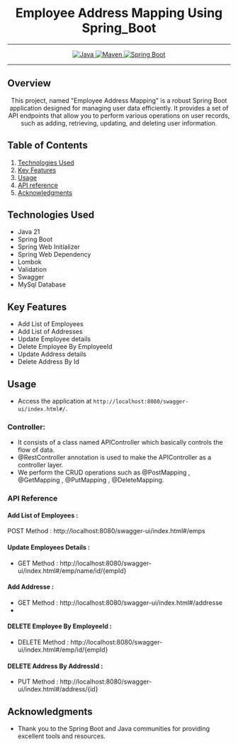 # <h1 align = "center"> Employee Address Mapping Using Spring_Boot </h1>
___ 
<p align="center">
<a href="Java url">
    <img alt="Java" src="https://img.shields.io/badge/Java->=8-darkblue.svg" />
</a>
<a href="Maven url" >
    <img alt="Maven" src="https://img.shields.io/badge/maven-3.1.3-brightgreen.svg" />
</a>
<a href="Spring Boot url" >
    <img alt="Spring Boot" src="https://img.shields.io/badge/Spring Boot-3.0.6-brightgreen.svg" />
</a>
</p>

---

<p align="left">

<!-- Project Description -->
## Overview
<p align="center">This project, named "Employee Address Mapping" is a robust Spring Boot application designed for managing user data efficiently. It provides a set of API endpoints that allow you to perform various operations on user records, such as adding, retrieving, updating, and deleting user information. 
</p>

<!-- Table of Contents -->
## Table of Contents
1. [Technologies Used](#technologies-used)
2. [Key Features](#key-features)
3. [Usage](#usage)
4. [API reference](#api-reference)
5. [Acknowledgments](#acknowledgments)
<!-- Technologies Used -->
## Technologies Used
- Java 21
- Spring Boot
- Spring Web Initializer
- Spring Web Dependency
- Lombok
- Validation
- Swagger
- MySql Database


<!-- Key Features -->
## Key Features
- Add List of Employees
- Add List of Addresses
- Update Employee details
- Delete Employee By EmployeeId
- Update Address details
- Delete Address By Id

<!-- Usage -->
## Usage
- Access the application at `http://localhost:8080/swagger-ui/index.html#/`.

### Controller:
- It consists of a class named APIController which basically controls the flow of data.
- @RestController annotation is used to make the APIController as a controller layer.
- We perform the CRUD operations such as @PostMapping , @GetMapping , @PutMapping , @DeleteMapping.

### API Reference

#### Add List of Employees :
POST Method :  http://localhost:8080/swagger-ui/index.html#/emps


#### Update Employees Details  :
- GET Method : http://localhost:8080/swagger-ui/index.html#/emp/name/id/{empId}

#### Add  Addresse :
- GET Method :  http://localhost:8080/swagger-ui/index.html#/addresse
-
#### DELETE Employee By EmployeeId :
- DELETE Method :   http://localhost:8080/swagger-ui/index.html#/emp/id/{empId}

#### DELETE Address By AddressId  :
- PUT Method :   http://localhost:8080/swagger-ui/index.html#/address/{id}




 <!-- Acknowledgments -->
## Acknowledgments
- Thank you to the Spring Boot and Java communities for providing excellent tools and resources.
